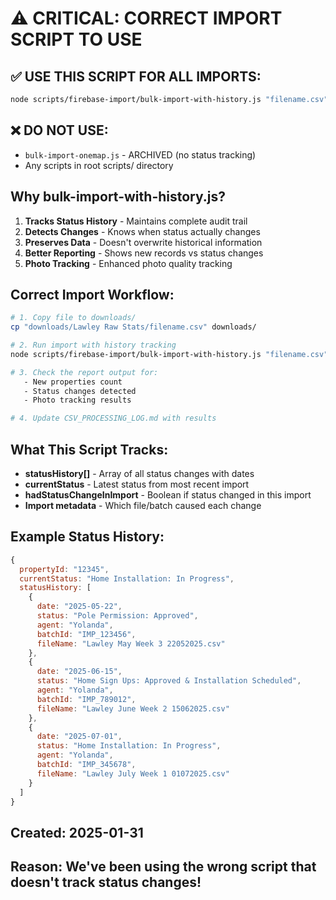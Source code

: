 # ⚠️ CRITICAL: CORRECT IMPORT SCRIPT TO USE

## ✅ USE THIS SCRIPT FOR ALL IMPORTS:
```bash
node scripts/firebase-import/bulk-import-with-history.js "filename.csv"
```

## ❌ DO NOT USE:
- `bulk-import-onemap.js` - ARCHIVED (no status tracking)
- Any scripts in root scripts/ directory

## Why bulk-import-with-history.js?
1. **Tracks Status History** - Maintains complete audit trail
2. **Detects Changes** - Knows when status actually changes
3. **Preserves Data** - Doesn't overwrite historical information
4. **Better Reporting** - Shows new records vs status changes
5. **Photo Tracking** - Enhanced photo quality tracking

## Correct Import Workflow:
```bash
# 1. Copy file to downloads/
cp "downloads/Lawley Raw Stats/filename.csv" downloads/

# 2. Run import with history tracking
node scripts/firebase-import/bulk-import-with-history.js "filename.csv"

# 3. Check the report output for:
   - New properties count
   - Status changes detected
   - Photo tracking results

# 4. Update CSV_PROCESSING_LOG.md with results
```

## What This Script Tracks:
- **statusHistory[]** - Array of all status changes with dates
- **currentStatus** - Latest status from most recent import
- **hadStatusChangeInImport** - Boolean if status changed in this import
- **Import metadata** - Which file/batch caused each change

## Example Status History:
```javascript
{
  propertyId: "12345",
  currentStatus: "Home Installation: In Progress",
  statusHistory: [
    {
      date: "2025-05-22",
      status: "Pole Permission: Approved",
      agent: "Yolanda",
      batchId: "IMP_123456",
      fileName: "Lawley May Week 3 22052025.csv"
    },
    {
      date: "2025-06-15", 
      status: "Home Sign Ups: Approved & Installation Scheduled",
      agent: "Yolanda",
      batchId: "IMP_789012",
      fileName: "Lawley June Week 2 15062025.csv"
    },
    {
      date: "2025-07-01",
      status: "Home Installation: In Progress",
      agent: "Yolanda", 
      batchId: "IMP_345678",
      fileName: "Lawley July Week 1 01072025.csv"
    }
  ]
}
```

## Created: 2025-01-31
## Reason: We've been using the wrong script that doesn't track status changes!